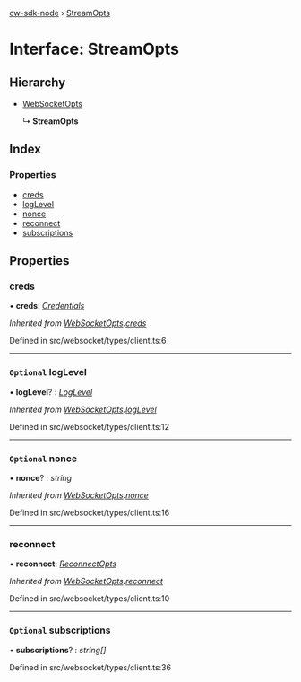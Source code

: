 [cw-sdk-node](../README.md) › [StreamOpts](streamopts.md)

# Interface: StreamOpts

## Hierarchy

* [WebSocketOpts](websocketopts.md)

  ↳ **StreamOpts**

## Index

### Properties

* [creds](streamopts.md#creds)
* [logLevel](streamopts.md#optional-loglevel)
* [nonce](streamopts.md#optional-nonce)
* [reconnect](streamopts.md#reconnect)
* [subscriptions](streamopts.md#optional-subscriptions)

## Properties

###  creds

• **creds**: *[Credentials](credentials.md)*

*Inherited from [WebSocketOpts](websocketopts.md).[creds](websocketopts.md#creds)*

Defined in src/websocket/types/client.ts:6

___

### `Optional` logLevel

• **logLevel**? : *[LogLevel](../README.md#loglevel)*

*Inherited from [WebSocketOpts](websocketopts.md).[logLevel](websocketopts.md#optional-loglevel)*

Defined in src/websocket/types/client.ts:12

___

### `Optional` nonce

• **nonce**? : *string*

*Inherited from [WebSocketOpts](websocketopts.md).[nonce](websocketopts.md#optional-nonce)*

Defined in src/websocket/types/client.ts:16

___

###  reconnect

• **reconnect**: *[ReconnectOpts](reconnectopts.md)*

*Inherited from [WebSocketOpts](websocketopts.md).[reconnect](websocketopts.md#reconnect)*

Defined in src/websocket/types/client.ts:10

___

### `Optional` subscriptions

• **subscriptions**? : *string[]*

Defined in src/websocket/types/client.ts:36
